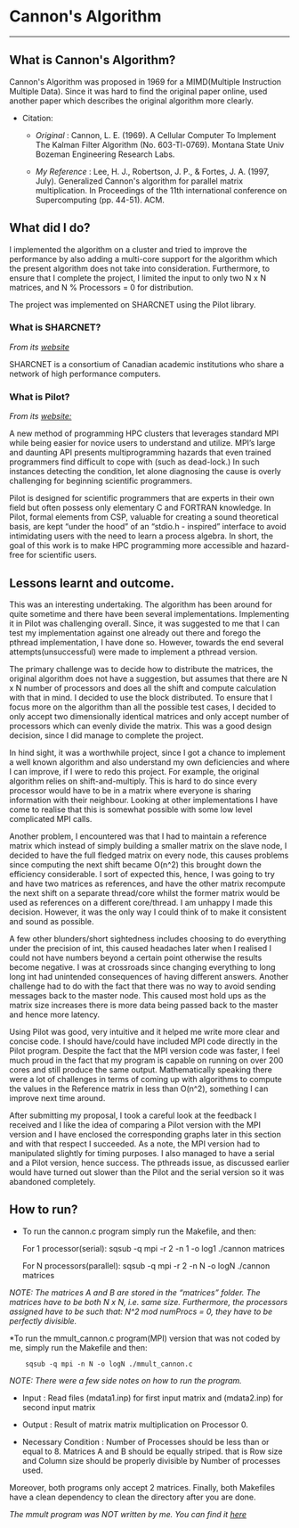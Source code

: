 # Cannon's Algorithm
***

## What is Cannon's Algorithm?

Cannon's Algorithm was proposed in 1969 for a MIMD(Multiple Instruction Multiple Data).
Since it was hard to find the original paper online, used another paper which describes the original
algorithm more clearly.

* Citation:

  * *Original* : Cannon, L. E. (1969). A Cellular Computer To Implement The Kalman Filter Algorithm
    (No. 603-Tl-0769). Montana State Univ Bozeman Engineering Research Labs.

  * *My Reference* : Lee, H. J., Robertson, J. P., & Fortes, J. A. (1997, July). Generalized
    Cannon's algorithm for parallel matrix multiplication. In Proceedings of the 11th international
    conference on Supercomputing (pp. 44-51). ACM.

## What did I do?

I implemented the algorithm on a cluster and tried to improve the performance by also adding a
multi-core support for the algorithm which the present algorithm does not take into consideration.
Furthermore, to ensure that I complete the project, I limited the input to only two
N x N matrices, and N % Processors = 0 for distribution.

The project was implemented on SHARCNET using the Pilot library.

### What is SHARCNET?
*From its [website](https://www.sharcnet.ca/my/about)*

SHARCNET is a consortium of Canadian academic institutions who share a network of high performance computers.

### What is Pilot?
*From its [website:](http://carmel.socs.uoguelph.ca/pilot)*

A new method of programming HPC clusters that leverages standard MPI while being easier for novice
users to understand and utilize. MPI’s large and daunting API presents multiprogramming hazards
that even trained programmers find difficult to cope with (such as dead-lock.) In such instances
detecting the condition, let alone diagnosing the cause is overly challenging for beginning
scientific programmers.

Pilot is designed for scientific programmers that are experts in their own field but often possess
only elementary C and FORTRAN knowledge. In Pilot, formal elements from CSP, valuable for creating
a sound theoretical basis, are kept “under the hood” of an “stdio.h - inspired” interface to avoid
intimidating users with the need to learn a process algebra. In short, the goal of this work is to
make HPC programming more accessible and hazard-free for scientific users.

## Lessons learnt and outcome.

This was an interesting undertaking. The algorithm has been around for quite sometime and there
have been several implementations. Implementing it in Pilot was challenging overall. Since, it
was suggested to me that I can test my implementation against one already out there and forego
the pthread implementation, I have done so. However, towards the end several attempts(unsuccessful)
were made to implement a pthread version.

The primary challenge was to decide how to distribute the matrices, the original algorithm does
not have a suggestion, but assumes that there are N x N number of processors and does all the shift
and compute calculation with that in mind. I decided to use the block distributed. To ensure that
I focus more on the algorithm than all the possible test cases, I decided to only accept two
dimensionally identical matrices and only accept number of processors which can evenly divide the
matrix. This was a good design decision, since I did manage to complete the project.

In hind sight, it was a worthwhile project, since I got a chance to implement a well known algorithm
and also understand my own deficiencies and where I can improve, if I were to redo this project.
For example, the original algorithm relies on shift-and-multiply. This is hard to do since every
processor would have to be in a matrix where everyone is sharing information with their neighbour.
Looking at other implementations I have come to realise that this is somewhat possible with some
low level complicated MPI calls.

Another problem, I encountered was that I had to maintain a reference matrix which instead of simply
building a smaller matrix on the slave node, I decided to have the full fledged matrix on every node,
this causes problems since computing the next shift became O(n^2) this brought down the efficiency
considerable. I sort of expected this, hence, I was going to try and have two matrices as references,
and have the other matrix recompute the next shift on a separate thread/core whilst the former matrix
would be used as references on a different core/thread. I am unhappy I made this decision. However,
it was the only way I could think of to make it consistent and sound as possible.

A few other blunders/short sightedness includes choosing to do everything under the precision of
int, this caused headaches later when I realised I could not have numbers beyond a certain point
otherwise the results become negative. I was at crossroads since changing everything to long long
int had unintended consequences of having different answers. Another challenge had to do with the
fact that there was no way to avoid sending messages back to the master node. This caused most
hold ups as the matrix size increases there is more data being passed back to the master and
hence more latency.

Using Pilot was good, very intuitive and it helped me write more clear and concise  code. I
should have/could have included MPI code directly in the Pilot program. Despite the fact that
the MPI version code was faster, I feel much proud in the fact that my program is capable on
running on over 200 cores and still produce the same output. Mathematically speaking there were
a lot of challenges in terms of coming up with algorithms to compute the values in the Reference
matrix in less than O(n^2), something I can improve next time around.

After submitting my proposal, I took a careful look at the feedback I received and I like the idea
of comparing a Pilot version with the MPI version and I have enclosed the corresponding graphs
later in this section and with that respect I succeeded. As a note, the MPI version had to
manipulated slightly for timing purposes. I also managed to have a serial and a Pilot version,
hence success. The pthreads issue, as discussed earlier would have turned out slower than the
Pilot and the serial version so it was abandoned completely.

## How to run?

* To run the cannon.c program simply run the Makefile, and then:

  For 1 processor(serial):
      sqsub -q mpi -r 2 -n 1 -o log1 ./cannon matrices

  For N processors(parallel):
      sqsub -q mpi -r 2 -n N -o logN ./cannon matrices

*NOTE: The matrices A and B are stored in the “matrices” folder. The matrices have to be both
N x N, i.e. same size. Furthermore, the processors assigned have to be such that: N^2 mod numProcs = 0,
they have to be perfectly divisible.*

*To run the mmult_cannon.c program(MPI) version that was not coded by me, simply run the Makefile and then:

    	sqsub -q mpi -n N -o logN ./mmult_cannon.c

*NOTE: There were a few side notes on how to run the program.*

  * Input               : Read files (mdata1.inp) for first input matrix 
                        and (mdata2.inp) for second input matrix 

  * Output              : Result of matrix matrix multiplication on Processor 0. 

  * Necessary Condition : Number of Processes should be less than 
                        or equal to 8. Matrices A and B should be 
                        equally striped. that is Row size and 
                        Column size should be properly divisible 
                        by Number of processes used.


Moreover, both programs only accept 2 matrices.
Finally, both Makefiles have a clean dependency to clean the directory after you are done.

*The mmult program was NOT written by me. You can find it [here](http://www.cs.umanitoba.ca/~comp4510/examples.html)*